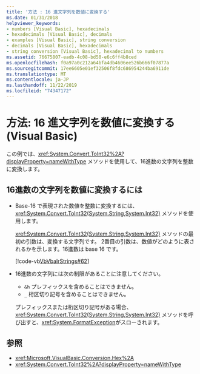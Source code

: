 ```yaml
---
title: '方法 : 16 進文字列を数値に変換する'
ms.date: 01/31/2018
helpviewer_keywords:
- numbers [Visual Basic], hexadecimals
- hexadecimals [Visual Basic], decimals
- examples [Visual Basic], string conversion
- decimals [Visual Basic], hexadecimals
- string conversion [Visual Basic], hexadecimal to numbers
ms.assetid: 76675807-eadb-4c08-bd50-e6c6ff4b8ced
ms.openlocfilehash: f0a97a0c212a64bfa4db4606ee526b666f07877a
ms.sourcegitcommit: 17ee6605e01ef32506f8fdc686954244ba6911de
ms.translationtype: MT
ms.contentlocale: ja-JP
ms.lasthandoff: 11/22/2019
ms.locfileid: "74347172"
---
```

# <a name="how-to-convert-hexadecimal-strings-to-numbers-visual-basic"></a>方法: 16 進文字列を数値に変換する (Visual Basic)

この例では、<xref:System.Convert.ToInt32%2A?displayProperty=nameWithType> メソッドを使用して、16進数の文字列を整数に変換します。

## <a name="to-convert-a-hexadecimal-string-to-a-number"></a>16進数の文字列を数値に変換するには

- Base-16 で表現された数値を整数に変換するには、<xref:System.Convert.ToInt32(System.String,System.Int32)> メソッドを使用します。

  <xref:System.Convert.ToInt32(System.String,System.Int32)> メソッドの最初の引数は、変換する文字列です。 2番目の引数は、数値がどのように表されるかを示します。16進数は base 16 です。

  [!code-vb[VbVbalrStrings#62](~/samples/snippets/visualbasic/VS_Snippets_VBCSharp/VbVbalrStrings/VB/Class2.vb#62)]

- 16進数の文字列には次の制限があることに注意してください。

  - `&h` プレフィックスを含めることはできません。
  - `_` 桁区切り記号を含めることはできません。

  プレフィックスまたは桁区切り記号がある場合、<xref:System.Convert.ToInt32(System.String,System.Int32)> メソッドを呼び出すと、<xref:System.FormatException>がスローされます。

## <a name="see-also"></a>参照

- <xref:Microsoft.VisualBasic.Conversion.Hex%2A>
- <xref:System.Convert.ToInt32%2A?displayProperty=nameWithType>
